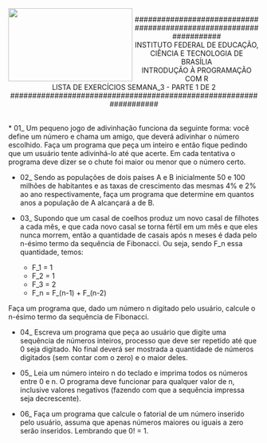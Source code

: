 <img align="left" img src="https://cloud.githubusercontent.com/assets/10408245/13290324/022a1f82-daf2-11e5-8179-00d828bf27a0.jpg" width="249px" height="147px" />

<p align="center">
###################################################################<br>
INSTITUTO FEDERAL DE EDUCAÇÃO, CIÊNCIA E TECNOLOGIA DE BRASÍLIA<br>
INTRODUÇÃO À PROGRAMAÇÃO COM R<br>
LISTA DE EXERCÍCIOS SEMANA_3 - PARTE 1 DE 2<br>
###################################################################
</p>

<br>
* 01_ Um pequeno jogo de adivinhação funciona da seguinte forma: você define um número e chama um amigo, que deverá adivinhar o número escolhido. Faça um programa que peça um inteiro e então fique pedindo que um usuário tente adivinhá-lo até que acerte. Em cada tentativa o programa deve dizer se o chute foi maior ou menor que o número certo.

* 02_ Sendo as populações de dois países A e B inicialmente 50 e 100 milhões de habitantes e as taxas de crescimento das mesmas 4% e 2% ao ano respectivamente, faça um programa que determine em quantos anos a população de A alcançará a de B.

* 03_ Supondo que um casal de coelhos produz um novo casal de filhotes a cada mês, e que cada novo casal se torna fértil em um mês e que eles nunca morrem, então a quantidade de casais após n meses é dada pelo n-ésimo termo da sequência de Fibonacci. Ou seja, sendo F_n essa quantidade, temos:
  - F_1 = 1
  - F_2 = 1
  - F_3 = 2
  - F_n = F_(n-1) + F_(n-2)

Faça um programa que, dado um número n digitado pelo usuário, calcule o n-ésimo termo da sequência de Fibonacci.

* 04_ Escreva um programa que peça ao usuário que digite uma sequência de números inteiros, processo que deve ser repetido até que 0 seja digitado. No final deverá ser mostrada a quantidade de números digitados (sem contar com o zero) e o maior deles.

* 05_ Leia um número inteiro n do teclado e imprima todos os números entre 0 e n. O programa deve funcionar para qualquer valor de n, inclusive valores negativos (fazendo com que a sequência impressa seja decrescente).

* 06_ Faça um programa que calcule o fatorial de um número inserido pelo usuário, assuma que apenas números maiores ou iguais a zero serão inseridos. Lembrando que 0! = 1.
